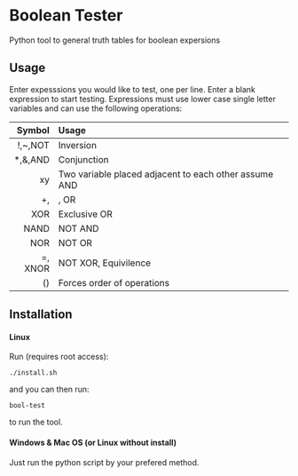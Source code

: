 # Boolean Tester
Python tool to general truth tables for boolean expersions

## Usage
Enter expesssions you would like to test, one per line. Enter a blank expression to start testing. Expressions must use lower case single letter variables and can use the following operations:

|   Symbol | Usage |
| -------: | :---- |
|  !,~,NOT | Inversion |
|   *,&,AND | Conjunction |
|       xy | Two variable placed adjacent to each other assume AND |
|  +,|, OR | Disjunction |
|      XOR | Exclusive OR  |
|     NAND | NOT AND  |
|      NOR | NOT OR  |
|  =, XNOR | NOT XOR, Equivilence |
|       () | Forces order of operations |

## Installation

#### Linux
Run (requires root access): 

    ./install.sh

and you can then run:

    bool-test

to run the tool.

#### Windows & Mac OS (or Linux without install)
Just run the python script by your prefered method.
